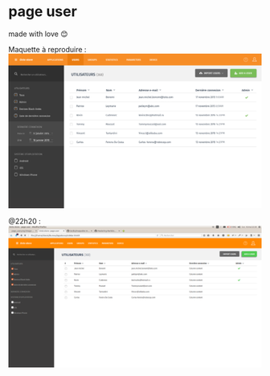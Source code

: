 # page user
made with love :blush:

Maquette à reproduire :
![@reproduire](page_user.png)

@22h20 :
![WIP - 88%](22h20.png)